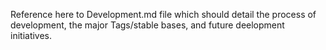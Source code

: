 Reference here to Development.md file which should detail the process of development, the major Tags/stable bases, and future deelopment initiatives.
